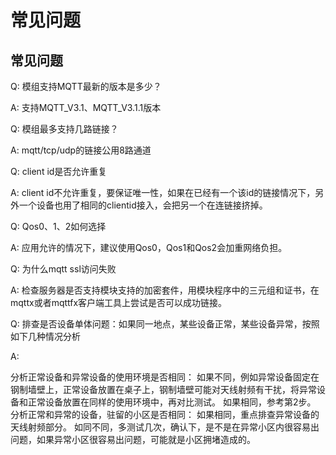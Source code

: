 # 常见问题

## 常见问题
Q: 模组支持MQTT最新的版本是多少？

A: 支持MQTT_V3.1、MQTT_V3.1.1版本


Q: 模组最多支持几路链接？

A: mqtt/tcp/udp的链接公用8路通道


Q: client id是否允许重复

A: client id不允许重复，要保证唯一性，如果在已经有一个该id的链接情况下，另外一个设备也用了相同的clientid接入，会把另一个在连链接挤掉。


Q: Qos0、1、2如何选择

A: 应用允许的情况下，建议使用Qos0，Qos1和Qos2会加重网络负担。


Q: 为什么mqtt ssl访问失败

A: 检查服务器是否支持模块支持的加密套件，用模块程序中的三元组和证书，在mqttx或者mqttfx客户端工具上尝试是否可以成功链接。


Q: 排查是否设备单体问题：如果同一地点，某些设备正常，某些设备异常，按照如下几种情况分析

A:

分析正常设备和异常设备的使用环境是否相同：
如果不同，例如异常设备固定在钢制墙壁上，正常设备放置在桌子上，钢制墙壁可能对天线射频有干扰，将异常设备和正常设备放置在同样的使用环境中，再对比测试。
如果相同，参考第2步。
分析正常和异常的设备，驻留的小区是否相同：
如果相同，重点排查异常设备的天线射频部分。
如同不同，多测试几次，确认下，是不是在异常小区内很容易出问题，如果异常小区很容易出问题，可能就是小区拥堵造成的。

